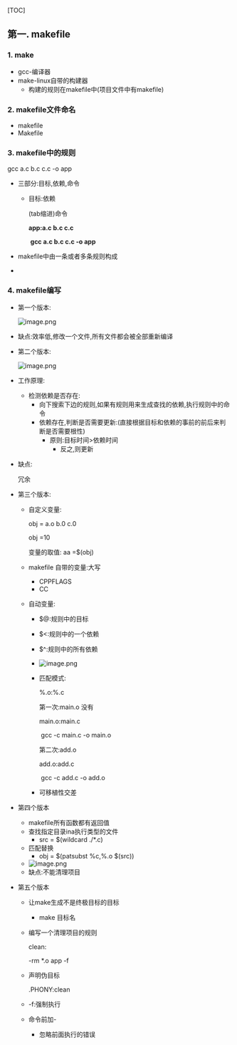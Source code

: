 [TOC]

## 第一. makefile

### 1. make

- gcc-编译器
- make-linux自带的构建器
  - 构建的规则在makefile中(项目文件中有makefile)

### 2. makefile文件命名

- makefile
- Makefile

### 3. makefile中的规则

gcc a.c b.c c.c -o app

- 三部分:目标,依赖,命令

  - 目标:依赖

    (tab缩进)命令

    **app:a.c b.c c.c**

    ​	**gcc a.c b.c c.c -o app**

- makefile中由一条或者多条规则构成

- ​

### 4. makefile编写

- 第一个版本:

  ![image.png](https://upload-images.jianshu.io/upload_images/6836439-f151a3d4fba19b22.png?imageMogr2/auto-orient/strip%7CimageView2/2/w/1240)

- 缺点:效率低,修改一个文件,所有文件都会被全部重新编译

- 第二个版本:

  ![image.png](https://upload-images.jianshu.io/upload_images/6836439-58a1d9026c213f92.png?imageMogr2/auto-orient/strip%7CimageView2/2/w/1240)

- 工作原理:

  - 检测依赖是否存在:
    - 向下搜索下边的规则,如果有规则用来生成查找的依赖,执行规则中的命令
    - 依赖存在,判断是否需要更新:(直接根据目标和依赖的事前的前后来判断是否需要根性)
      - 原则:目标时间>依赖时间
        - 反之,则更新

- 缺点:

  冗余

- 第三个版本:

  - 自定义变量: 

    obj = a.o b.0 c.0

    obj =10

    变量的取值: aa =$(obj)

  - makefile 自带的变量:大写

    - CPPFLAGS
    - CC

  - 自动变量:

    - $@:规则中的目标

    - $<:规则中的一个依赖

    - $^:规则中的所有依赖

    - ![image.png](https://upload-images.jianshu.io/upload_images/6836439-578abd584c150ec0.png?imageMogr2/auto-orient/strip%7CimageView2/2/w/1240)

    - 匹配模式:

      %.o:%.c

      第一次:main.o 没有

      main.o:main.c

      ​	gcc -c main.c -o main.o

      第二次:add.o

      add.o:add.c

      ​	gcc -c add.c -o add.o

    - 可移植性交差

- 第四个版本

  - makefile所有函数都有返回值
  - 查找指定目录ina执行类型的文件
    - src = $(wildcard ./*.c)
  - 匹配替换
    - obj = $(patsubst %c,%.o $(src))
  - ![image.png](https://upload-images.jianshu.io/upload_images/6836439-eab08eed99e0d9be.png?imageMogr2/auto-orient/strip%7CimageView2/2/w/1240)
  - 缺点:不能清理项目

- 第五个版本

  - 让make生成不是终极目标的目标
    - make 目标名


  - 编写一个清理项目的规则

    clean:

    -rm *.o app -f

  - 声明伪目标

    .PHONY:clean

  - -f:强制执行

  - 命令前加-

    - 忽略前面执行的错误


